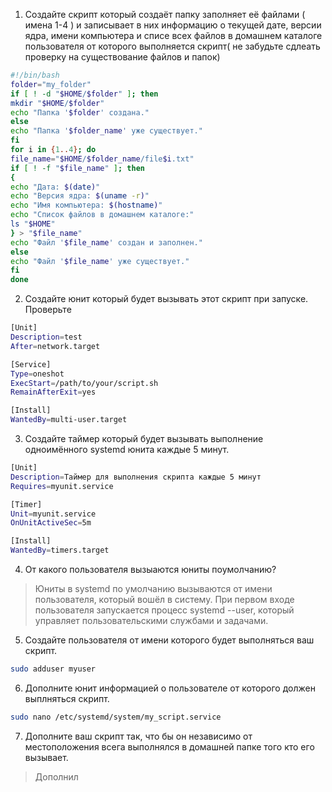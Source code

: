 1. Создайте скрипт который создаёт папку заполняет её файлами ( имена 1-4 ) и записывает в них информацию
о текущей дате, версии ядра, имени компьютера и списе всех файлов в домашнем каталоге пользователя от которого выполняется скрипт( не забудьте сдлеать проверку на существование файлов и папок)
```bash
#!/bin/bash
folder="my_folder"
if [ ! -d "$HOME/$folder" ]; then
mkdir "$HOME/$folder"
echo "Папка '$folder' создана."
else
echo "Папка '$folder_name' уже существует."
fi
for i in {1..4}; do
file_name="$HOME/$folder_name/file$i.txt"
if [ ! -f "$file_name" ]; then
{
echo "Дата: $(date)"
echo "Версия ядра: $(uname -r)"
echo "Имя компьютера: $(hostname)"
echo "Список файлов в домашнем каталоге:"
ls "$HOME"
} > "$file_name"
echo "Файл '$file_name' создан и заполнен."
else
echo "Файл '$file_name' уже существует."
fi
done

```
2. Создайте юнит который будет вызывать этот скрипт при запуске. Проверьте
```bash
[Unit]
Description=test
After=network.target

[Service]
Type=oneshot
ExecStart=/path/to/your/script.sh
RemainAfterExit=yes

[Install]
WantedBy=multi-user.target
```
3. Создайте таймер который будет вызывать выполнение одноимённого systemd юнита каждые 5 минут.
```bash
[Unit]
Description=Таймер для выполнения скрипта каждые 5 минут
Requires=myunit.service

[Timer]
Unit=myunit.service
OnUnitActiveSec=5m

[Install]
WantedBy=timers.target
```
4. От какого пользователя вызыаются юниты поумолчанию?
>Юниты в systemd по умолчанию вызываются от имени пользователя, который вошёл в систему. При первом входе пользователя запускается процесс systemd --user, который управляет пользовательскими службами и задачами. 
5. Создайте пользователя от имени которого будет выполняться ваш скрипт.
```bash
sudo adduser myuser
```
6. Дополните юнит информацией о пользователе от которого должен выплняться скрипт.
```bash
sudo nano /etc/systemd/system/my_script.service
```
7. Дополните ваш скрипт так, что бы он независимо от местоположения всега выполнялся в домашней папке того кто его вызывает.
>   Дополнил
